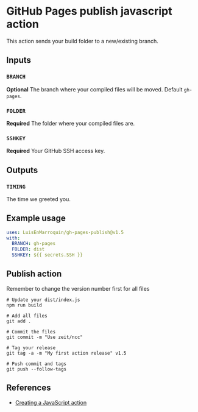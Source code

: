 # GitHub Pages publish javascript action

This action sends your build folder to a new/existing branch.

## Inputs

### `BRANCH`

**Optional** The branch where your compiled files will be moved. Default `gh-pages`.

### `FOLDER`

**Required** The folder where your compiled files are.

### `SSHKEY`

**Required** Your GitHub SSH access key.

## Outputs

### `TIMING`

The time we greeted you.

## Example usage

```yml
uses: LuisEnMarroquin/gh-pages-publish@v1.5
with:
  BRANCH: gh-pages
  FOLDER: dist
  SSHKEY: ${{ secrets.SSH }}
```

## Publish action

Remember to change the version number first for all files

```shell
# Update your dist/index.js
npm run build

# Add all files
git add .

# Commit the files
git commit -m "Use zeit/ncc"

# Tag your release
git tag -a -m "My first action release" v1.5

# Push commit and tags
git push --follow-tags
```

## References

* [Creating a JavaScript action](https://docs.github.com/en/actions/creating-actions/creating-a-javascript-action)
